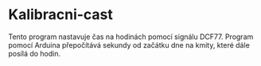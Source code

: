 # Kalibracni-cast
Tento program nastavuje čas na hodinách pomocí signálu DCF77. Program pomocí Arduina přepočítává sekundy od začátku dne na kmity, které dále posílá do hodin.
